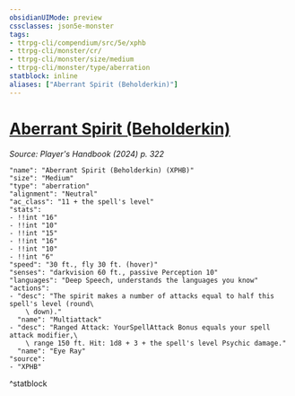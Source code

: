 ```yaml
---
obsidianUIMode: preview
cssclasses: json5e-monster
tags:
- ttrpg-cli/compendium/src/5e/xphb
- ttrpg-cli/monster/cr/
- ttrpg-cli/monster/size/medium
- ttrpg-cli/monster/type/aberration
statblock: inline
aliases: ["Aberrant Spirit (Beholderkin)"]
---
```

# [Aberrant Spirit (Beholderkin)](3-Compendium\CLI\bestiary\aberration/aberrant-spirit-beholderkin-xphb.md)
*Source: Player's Handbook (2024) p. 322*  

```statblock
"name": "Aberrant Spirit (Beholderkin) (XPHB)"
"size": "Medium"
"type": "aberration"
"alignment": "Neutral"
"ac_class": "11 + the spell's level"
"stats":
- !!int "16"
- !!int "10"
- !!int "15"
- !!int "16"
- !!int "10"
- !!int "6"
"speed": "30 ft., fly 30 ft. (hover)"
"senses": "darkvision 60 ft., passive Perception 10"
"languages": "Deep Speech, understands the languages you know"
"actions":
- "desc": "The spirit makes a number of attacks equal to half this spell's level (round\
    \ down)."
  "name": "Multiattack"
- "desc": "Ranged Attack: YourSpellAttack Bonus equals your spell attack modifier,\
    \ range 150 ft. Hit: 1d8 + 3 + the spell's level Psychic damage."
  "name": "Eye Ray"
"source":
- "XPHB"
```
^statblock